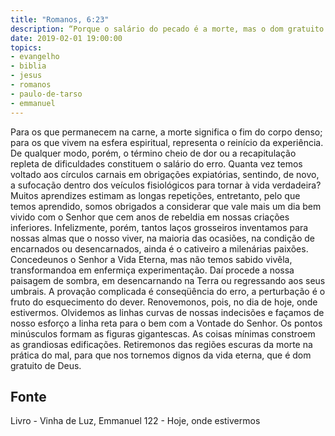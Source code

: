 ```yaml
---
title: "Romanos, 6:23"
description: “Porque o salário do pecado é a morte, mas o dom gratuito de Deus é a vida eterna em Cristo Jesus Nosso Senhor.” Paulo (Romanos, 6:23)
date: 2019-02-01 19:00:00
topics: 
- evangelho
- biblia
- jesus
- romanos
- paulo-de-tarso
- emmanuel
---
```



Para os que permanecem na carne, a morte significa o fim do corpo denso;
para os que vivem na esfera espiritual, representa o reinício da experiência.
De qualquer modo, porém, o término cheio de dor ou a recapitulação
repleta de dificuldades constituem o salário do erro.
Quanta vez temos voltado aos círculos carnais em obrigações expiatórias,
sentindo, de novo, a sufocação dentro dos veículos fisiológicos para tornar à vida
verdadeira?
Muitos aprendizes estimam as longas repetições, entretanto, pelo que temos
aprendido, somos obrigados a considerar que vale mais um dia bem vivido com o
Senhor que cem anos de rebeldia em nossas criações inferiores.
Infelizmente, porém, tantos laços grosseiros inventamos para nossas almas
que o nosso viver, na maioria das ocasiões, na condição de encarnados ou
desencarnados, ainda é o cativeiro a milenárias paixões.
Concedeu­nos o Senhor a Vida Eterna, mas não temos sabido vivê­la,
transformando­a em enfermiça experimentação. Daí procede a nossa paisagem de
sombra, em desencarnando na Terra ou regressando aos seus umbrais.
A provação complicada é conseqüência do erro, a perturbação é o fruto do
esquecimento do dever.
Renovemo­nos, pois, no dia de hoje, onde estivermos. Olvidemos as linhas
curvas de nossas indecisões e façamos de nosso esforço a linha reta para o bem com
a Vontade do Senhor.
Os pontos minúsculos formam as figuras gigantescas.
As coisas mínimas constroem as grandiosas edificações. Retiremo­nos das
regiões escuras da morte na prática do mal, para que nos tornemos dignos da vida
eterna, que é dom gratuito de Deus.




## Fonte
Livro - Vinha de Luz, Emmanuel
122 - Hoje, onde estivermos
